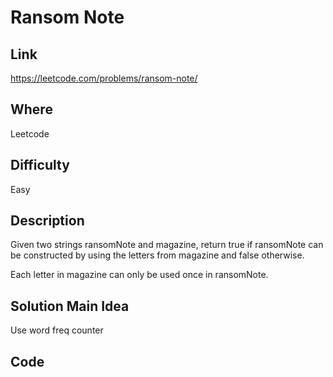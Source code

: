 # Ransom Note

## Link

https://leetcode.com/problems/ransom-note/

## Where

Leetcode

## Difficulty

Easy

## Description

Given two strings ransomNote and magazine, return true if ransomNote can be constructed by using the letters from magazine and false otherwise.

Each letter in magazine can only be used once in ransomNote.

## Solution Main Idea

Use word freq counter


## Code

```python

```
